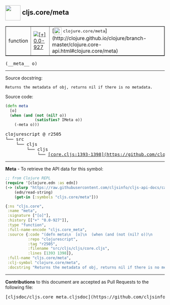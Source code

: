 ## <img width="48px" valign="middle" src="http://i.imgur.com/Hi20huC.png"> cljs.core/meta

 <table border="1">
<tr>

<td>function</td>
<td><a href="https://github.com/cljsinfo/cljs-api-docs/tree/0.0-927"><img valign="middle" alt="[+] 0.0-927" src="https://img.shields.io/badge/+-0.0--927-lightgrey.svg"></a> </td>
<td>
[<img height="24px" valign="middle" src="http://i.imgur.com/1GjPKvB.png"> <samp>clojure.core/meta</samp>](http://clojure.github.io/clojure/branch-master/clojure.core-api.html#clojure.core/meta)
</td>
</tr>
</table>

 <samp>
(__meta__ o)<br>
</samp>

---




Source docstring:

```
Returns the metadata of obj, returns nil if there is no metadata.
```

Source code:

```clj
(defn meta
  [o]
  (when (and (not (nil? o))
             (satisfies? IMeta o))
    (-meta o)))
```

 <pre>
clojurescript @ r2505
└── src
    └── cljs
        └── cljs
            └── <ins>[core.cljs:1393-1398](https://github.com/clojure/clojurescript/blob/r2505/src/cljs/cljs/core.cljs#L1393-L1398)</ins>
</pre>


---

__Meta__ - To retrieve the API data for this symbol:

```clj
;; from Clojure REPL
(require '[clojure.edn :as edn])
(-> (slurp "https://raw.githubusercontent.com/cljsinfo/cljs-api-docs/catalog/cljs-api.edn")
    (edn/read-string)
    (get-in [:symbols "cljs.core/meta"]))
```

```clj
{:ns "cljs.core",
 :name "meta",
 :signature ["[o]"],
 :history [["+" "0.0-927"]],
 :type "function",
 :full-name-encode "cljs.core_meta",
 :source {:code "(defn meta\n  [o]\n  (when (and (not (nil? o))\n             (satisfies? IMeta o))\n    (-meta o)))",
          :repo "clojurescript",
          :tag "r2505",
          :filename "src/cljs/cljs/core.cljs",
          :lines [1393 1398]},
 :full-name "cljs.core/meta",
 :clj-symbol "clojure.core/meta",
 :docstring "Returns the metadata of obj, returns nil if there is no metadata."}

```

---

__Contributions__ to this document are accepted as Pull Requests to the following file:

 <pre>
[cljsdoc/cljs.core_meta.cljsdoc](https://github.com/cljsinfo/cljs-api-docs/blob/master/cljsdoc/cljs.core_meta.cljsdoc)
</pre>

